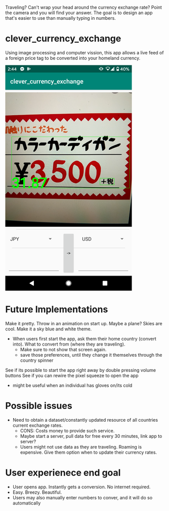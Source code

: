 Traveling? Can't wrap your head around the currency exchange rate? Point the camera and you will find your answer. The goal is to design an app that's easier to use than manually typing in numbers.

# clever_currency_exchange
Using image processing and computer vission, this app allows a live feed of a foreign price tag to be converted into your homeland currency.



<img class="ui mini left rounded image" src="https://github.com/arslan-r/clever_currency_exchange/blob/master/app/ResizedCopy.png">




# Future Implementations

Make it pretty. Throw in an animation on start up. Maybe a plane? Skies are cool. Make it a sky blue and white theme.
* When users first start the app, ask them their home country (convert into). What to convert from (where they are traveling).
  * Make sure to not show that screen again.
  * save those preferences, until they change it themselves through the country spinner
  
See if its possible to start the app right away by double pressing volume buttons
See if you can rewire the pixel squeeze to open the app
* might be useful when an individual has gloves on/its cold

  
# Possible issues
* Need to obtain a dataset/constantly updated resource of all countries current exchange rates. 
  * CONS: Costs money to provide such service.
  * Maybe start a server, pull data for free every 30 minutes, link app to server?
   * Users might not use data as they are traveling. Roaming is expensive. Give them option when to update their currency rates.
  
  
# User experienece end goal

- User opens app. Instantly gets a conversion. No internet required.
- Easy. Breezy. Beautiful.
- Users may also manually enter numbers to conver, and it will do so automatically

